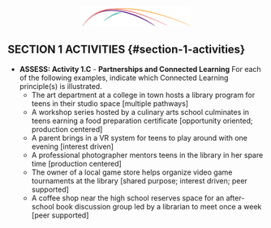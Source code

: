 <div style="text-align:center"><img src="/logo/Connectedlib-Logo-Graph.png"></div>

## SECTION 1 ACTIVITIES {#section-1-activities}



*   **ASSESS: Activity 1.C** - **Partnerships and Connected Learning** For each of the following examples, indicate which Connected Learning principle(s) is illustrated.
    *   The art department at a college in town hosts a library program for teens in their studio space [multiple pathways]
    *   A workshop series hosted by a culinary arts school culminates in teens earning a food preparation certificate [opportunity oriented; production centered]
    *   A parent brings in a VR system for teens to play around with one evening [interest driven]
    *   A professional photographer mentors teens in the library in her spare time [production centered]
    *   The owner of a local game store helps organize video game tournaments at the library [shared purpose; interest driven; peer supported]
    *   A coffee shop near the high school reserves space for an after-school book discussion group led by a librarian to meet once a week [peer supported]